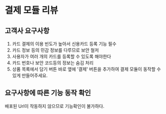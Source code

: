 # 결제 모듈 리뷰

## 고객사 요구사항
1. 카드 결제의 이용 빈도가 높아서 신용카드 등록 기능 필수
2. 카드 정보 등의 민감 정보를 다루므로 보안 철저
3. 사용자가 여러 개의 카드를 등록할 수 있도록 해야한다
4. 카드 번호나 보안 코드등의 정보는 숨김 처리
5. 상품 목록에서 담기 버튼 바로 옆에 '결제' 버튼을 추가하여 결제 모듈이 동작할 수 있게 만들어주세요.

## 요구사항에 따른 기능 동작 확인

배포된 Url이 작동하지 않으므로 기능확인이 불가하다.
